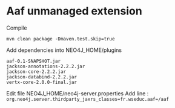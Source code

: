 Aaf unmanaged extension
=======================

Compile
```
mvn clean package -Dmaven.test.skip=true
```

Add dependencies into NEO4J_HOME/plugins
```
aaf-0.1-SNAPSHOT.jar
jackson-annotations-2.2.2.jar
jackson-core-2.2.2.jar
jackson-databind-2.2.2.jar
vertx-core-2.0.0-final.jar
```

Edit file NEO4J_HOME/neo4j-server.properties
Add line : `org.neo4j.server.thirdparty_jaxrs_classes=fr.wseduc.aaf=/aaf`

